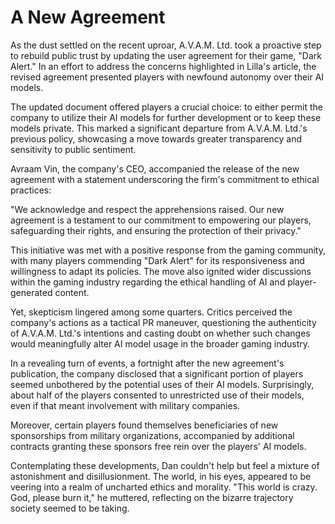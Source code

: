 # A New Agreement

As the dust settled on the recent uproar, A.V.A.M. Ltd. took a proactive step to rebuild public trust by updating the user agreement for their game, "Dark Alert." In an effort to address the concerns highlighted in Lilla's article, the revised agreement presented players with newfound autonomy over their AI models.

The updated document offered players a crucial choice: to either permit the company to utilize their AI models for further development or to keep these models private. This marked a significant departure from A.V.A.M. Ltd.'s previous policy, showcasing a move towards greater transparency and sensitivity to public sentiment.

Avraam Vin, the company's CEO, accompanied the release of the new agreement with a statement underscoring the firm's commitment to ethical practices:

"We acknowledge and respect the apprehensions raised. Our new agreement is a testament to our commitment to empowering our players, safeguarding their rights, and ensuring the protection of their privacy."

This initiative was met with a positive response from the gaming community, with many players commending "Dark Alert" for its responsiveness and willingness to adapt its policies. The move also ignited wider discussions within the gaming industry regarding the ethical handling of AI and player-generated content.

Yet, skepticism lingered among some quarters. Critics perceived the company's actions as a tactical PR maneuver, questioning the authenticity of A.V.A.M. Ltd.'s intentions and casting doubt on whether such changes would meaningfully alter AI model usage in the broader gaming industry.

In a revealing turn of events, a fortnight after the new agreement's publication, the company disclosed that a significant portion of players seemed unbothered by the potential uses of their AI models. Surprisingly, about half of the players consented to unrestricted use of their models, even if that meant involvement with military companies.

Moreover, certain players found themselves beneficiaries of new sponsorships from military organizations, accompanied by additional contracts granting these sponsors free rein over the players' AI models.

Contemplating these developments, Dan couldn't help but feel a mixture of astonishment and disillusionment. The world, in his eyes, appeared to be veering into a realm of uncharted ethics and morality. "This world is crazy. God, please burn it," he muttered, reflecting on the bizarre trajectory society seemed to be taking.
